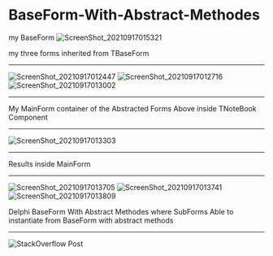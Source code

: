 # BaseForm-With-Abstract-Methodes
my BaseForm
![ScreenShot_20210917015321](https://user-images.githubusercontent.com/90516764/133703078-ca460761-3bf0-4289-80f1-2d871538190f.png)

my three forms inherited from TBaseForm

--------------------------------------------

![ScreenShot_20210917012447](https://user-images.githubusercontent.com/90516764/133702755-f5314e8b-7f75-4cdf-b9fe-d5e275588b1e.png)
![ScreenShot_20210917012716](https://user-images.githubusercontent.com/90516764/133702828-fafe68ed-cb91-4f48-8936-d6755a395485.png)
![ScreenShot_20210917013002](https://user-images.githubusercontent.com/90516764/133702841-13ca5f1e-35d4-48bd-abb7-753411926c79.png)

-------------------------------------------

My MainForm container of the Abstracted Forms Above inside TNoteBook Component

------------------------------------------

![ScreenShot_20210917013303](https://user-images.githubusercontent.com/90516764/133719784-d366559f-4f31-4622-a5c5-755b5734e94e.png)

------------------------------------------

Results inside MainForm

------------------------------------------

![ScreenShot_20210917013705](https://user-images.githubusercontent.com/90516764/133702945-dfd05b26-cb6d-484d-9c60-9c67d06561e7.png)
![ScreenShot_20210917013741](https://user-images.githubusercontent.com/90516764/133702960-bc70e6fa-dd84-460d-88d6-02e3d2d3fcdc.png)
![ScreenShot_20210917013809](https://user-images.githubusercontent.com/90516764/133702984-a5f953b0-4036-4e26-9b20-87880eccd3b1.png)

Delphi BaseForm With Abstract Methodes where SubForms Able to instantiate from BaseForm with abstract methods

----------------------------------------

![StackOverflow Post](#https://stackoverflow.com/questions/15928852/delphi-7-an-abstract-class-through-vfi)
